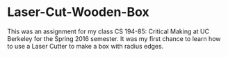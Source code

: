 # Laser-Cut-Wooden-Box
This was an assignment for my class CS 194-85: Critical Making at UC Berkeley for the Spring 2016 semester. It was my first chance to learn how to use a Laser Cutter to make a box with radius edges.
